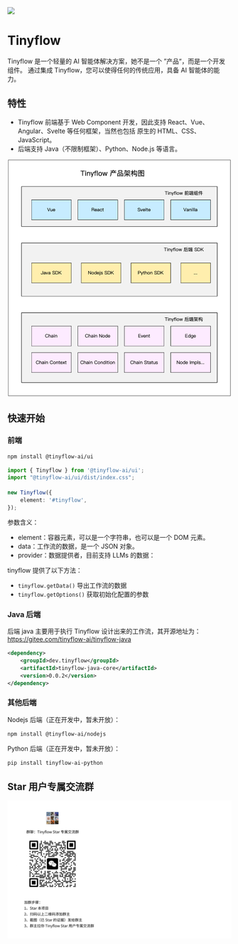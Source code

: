![](docs/assets/images/screenshot.png)
# Tinyflow
Tinyflow 是一个轻量的 AI 智能体解决方案，她不是一个 ”产品“，而是一个开发组件。
通过集成 Tinyflow，您可以使得任何的传统应用，具备 AI 智能体的能力。

## 特性

- Tinyflow 前端基于 Web Component 开发，因此支持 React、Vue、Angular、Svelte 等任何框架，当然也包括
原生的 HTML、CSS、JavaScript。
- 后端支持 Java（不限制框架）、Python、Node.js 等语言。

![](docs/assets/images/jiagoutu.jpg)

## 快速开始

### 前端 

```bash
npm install @tinyflow-ai/ui
```

```ts
import { Tinyflow } from '@tinyflow-ai/ui';
import "@tinyflow-ai/ui/dist/index.css";

new Tinyflow({
    element: '#tinyflow',
});
```

参数含义：
- element：容器元素，可以是一个字符串，也可以是一个 DOM 元素。
- data：工作流的数据，是一个 JSON 对象。
- provider：数据提供者，目前支持 LLMs 的数据：

tinyflow 提供了以下方法：

- `tinyflow.getData()` 导出工作流的数据
- `tinyflow.getOptions()` 获取初始化配置的参数

### Java 后端

后端 java 主要用于执行 Tinyflow 设计出来的工作流，其开源地址为：https://gitee.com/tinyflow-ai/tinyflow-java

```xml
<dependency>
    <groupId>dev.tinyflow</groupId>
    <artifactId>tinyflow-java-core</artifactId>
    <version>0.0.2</version>
</dependency>
```

### 其他后端
Nodejs 后端（正在开发中，暂未开放）：

```bash
npm install @tinyflow-ai/nodejs
```

Python 后端（正在开发中，暂未开放）：

```bash
pip install tinyflow-ai-python
```


## Star 用户专属交流群

![](./docs/assets/images/wechat_group.jpg)
